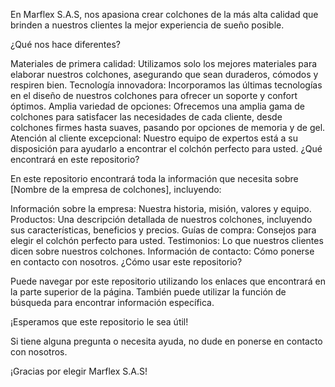 En Marflex S.A.S, nos apasiona crear colchones de la más alta calidad que brinden a nuestros clientes la mejor experiencia de sueño posible.

¿Qué nos hace diferentes?

Materiales de primera calidad: Utilizamos solo los mejores materiales para elaborar nuestros colchones, asegurando que sean duraderos, cómodos y respiren bien.
Tecnología innovadora: Incorporamos las últimas tecnologías en el diseño de nuestros colchones para ofrecer un soporte y confort óptimos.
Amplia variedad de opciones: Ofrecemos una amplia gama de colchones para satisfacer las necesidades de cada cliente, desde colchones firmes hasta suaves, pasando por opciones de memoria y de gel.
Atención al cliente excepcional: Nuestro equipo de expertos está a su disposición para ayudarlo a encontrar el colchón perfecto para usted.
¿Qué encontrará en este repositorio?

En este repositorio encontrará toda la información que necesita sobre [Nombre de la empresa de colchones], incluyendo:

Información sobre la empresa: Nuestra historia, misión, valores y equipo.
Productos: Una descripción detallada de nuestros colchones, incluyendo sus características, beneficios y precios.
Guías de compra: Consejos para elegir el colchón perfecto para usted.
Testimonios: Lo que nuestros clientes dicen sobre nuestros colchones.
Información de contacto: Cómo ponerse en contacto con nosotros.
¿Cómo usar este repositorio?

Puede navegar por este repositorio utilizando los enlaces que encontrará en la parte superior de la página. También puede utilizar la función de búsqueda para encontrar información específica.

¡Esperamos que este repositorio le sea útil!

Si tiene alguna pregunta o necesita ayuda, no dude en ponerse en contacto con nosotros.

¡Gracias por elegir Marflex S.A.S!
